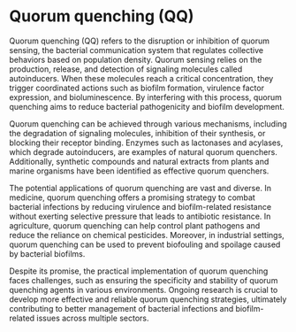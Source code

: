 <!--
source: GPT-4o
abbr: QQ
tags: biofilm-busters quorum-sensing-inhibitors
-->

# Quorum quenching (QQ)

Quorum quenching (QQ) refers to the disruption or inhibition of quorum sensing, the bacterial communication system that regulates collective behaviors based on population density. Quorum sensing relies on the production, release, and detection of signaling molecules called autoinducers. When these molecules reach a critical concentration, they trigger coordinated actions such as biofilm formation, virulence factor expression, and bioluminescence. By interfering with this process, quorum quenching aims to reduce bacterial pathogenicity and biofilm development.

Quorum quenching can be achieved through various mechanisms, including the degradation of signaling molecules, inhibition of their synthesis, or blocking their receptor binding. Enzymes such as lactonases and acylases, which degrade autoinducers, are examples of natural quorum quenchers. Additionally, synthetic compounds and natural extracts from plants and marine organisms have been identified as effective quorum quenchers.

The potential applications of quorum quenching are vast and diverse. In medicine, quorum quenching offers a promising strategy to combat bacterial infections by reducing virulence and biofilm-related resistance without exerting selective pressure that leads to antibiotic resistance. In agriculture, quorum quenching can help control plant pathogens and reduce the reliance on chemical pesticides. Moreover, in industrial settings, quorum quenching can be used to prevent biofouling and spoilage caused by bacterial biofilms.

Despite its promise, the practical implementation of quorum quenching faces challenges, such as ensuring the specificity and stability of quorum quenching agents in various environments. Ongoing research is crucial to develop more effective and reliable quorum quenching strategies, ultimately contributing to better management of bacterial infections and biofilm-related issues across multiple sectors.
